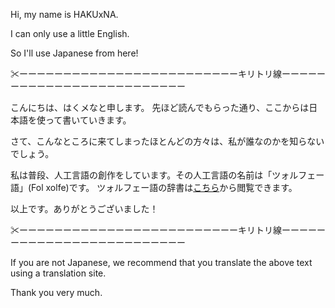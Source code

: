 Hi, my name is HAKUxNA.

I can only use a little English.

So I'll use Japanese from here!

✂ーーーーーーーーーーーーーーーーーーーーーーーーーキリトリ線ーーーーーーーーーーーーーーーーーーーーーーーーー

こんにちは、はくメなと申します。
先ほど読んでもらった通り、ここからは日本語を使って書いていきます。

さて、こんなところに来てしまったほとんどの方々は、私が誰なのかを知らないでしょう。

私は普段、人工言語の創作をしています。その人工言語の名前は「ツォルフェー語」(Fol xolfe)です。
ツォルフェー語の辞書は[こちら](https://zpdic.ziphil.com/dictionary/Fol_xolfe)から閲覧できます。

以上です。ありがとうございました！

✂ーーーーーーーーーーーーーーーーーーーーーーーーーキリトリ線ーーーーーーーーーーーーーーーーーーーーーーーーー

If you are not Japanese, we recommend that you translate the above text using a translation site.

Thank you very much.
